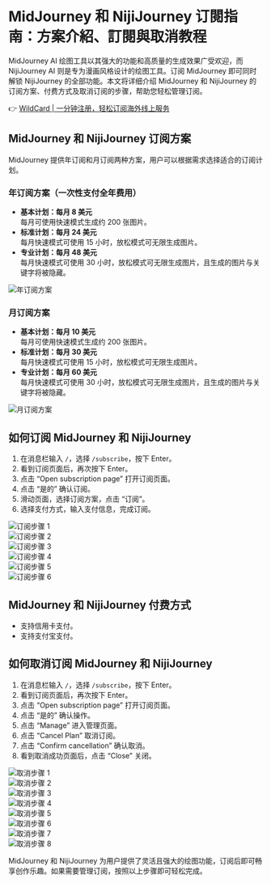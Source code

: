 # MidJourney 和 NijiJourney 订閱指南：方案介紹、訂閱與取消教程

MidJourney AI 绘图工具以其强大的功能和高质量的生成效果广受欢迎，而 NijiJourney AI 则是专为漫画风格设计的绘图工具。订阅 MidJourney 即可同时解锁 NijiJourney 的全部功能。本文将详细介绍 MidJourney 和 NijiJourney 的订阅方案、付费方式及取消订阅的步骤，帮助您轻松管理订阅。

👉 [WildCard | 一分钟注册，轻松订阅海外线上服务](https://bbtdd.com/WildCard)

## MidJourney 和 NijiJourney 订阅方案

MidJourney 提供年订阅和月订阅两种方案，用户可以根据需求选择适合的订阅计划。

### 年订阅方案（一次性支付全年费用）
- **基本计划：每月 8 美元**  
  每月可使用快速模式生成约 200 张图片。
- **标准计划：每月 24 美元**  
  每月快速模式可使用 15 小时，放松模式可无限生成图片。
- **专业计划：每月 48 美元**  
  每月快速模式可使用 30 小时，放松模式可无限生成图片，且生成的图片与关键字将被隐藏。

![年订阅方案](https://bbtdd.com/img/9717380461507130.webp)

### 月订阅方案
- **基本计划：每月 10 美元**  
  每月可使用快速模式生成约 200 张图片。
- **标准计划：每月 30 美元**  
  每月快速模式可使用 15 小时，放松模式可无限生成图片。
- **专业计划：每月 60 美元**  
  每月快速模式可使用 30 小时，放松模式可无限生成图片，且生成的图片与关键字将被隐藏。

![月订阅方案](https://bbtdd.com/img/069235561.webp)

## 如何订阅 MidJourney 和 NijiJourney

1. 在消息栏输入 `/`，选择 `/subscribe`，按下 Enter。
2. 看到订阅页面后，再次按下 Enter。
3. 点击 “Open subscription page” 打开订阅页面。
4. 点击 “是的” 确认订阅。
5. 滑动页面，选择订阅方案，点击 “订阅”。
6. 选择支付方式，输入支付信息，完成订阅。

![订阅步骤 1](https://bbtdd.com/img/8186580342325983.webp)  
![订阅步骤 2](https://bbtdd.com/img/34710126.webp)  
![订阅步骤 3](https://bbtdd.com/img/47366508.webp)  
![订阅步骤 4](https://bbtdd.com/img/8856446947882.webp)  
![订阅步骤 5](https://bbtdd.com/img/5806414298512.webp)  
![订阅步骤 6](https://bbtdd.com/img/46523088896.webp)

## MidJourney 和 NijiJourney 付费方式
- 支持信用卡支付。
- 支持支付宝支付。

## 如何取消订阅 MidJourney 和 NijiJourney

1. 在消息栏输入 `/`，选择 `/subscribe`，按下 Enter。
2. 看到订阅页面后，再次按下 Enter。
3. 点击 “Open subscription page” 打开订阅页面。
4. 点击 “是的” 确认操作。
5. 点击 “Manage” 进入管理页面。
6. 点击 “Cancel Plan” 取消订阅。
7. 点击 “Confirm cancellation” 确认取消。
8. 看到取消成功页面后，点击 “Close” 关闭。

![取消步骤 1](https://bbtdd.com/img/2784183201122043.webp)  
![取消步骤 2](https://bbtdd.com/img/28134484.webp)  
![取消步骤 3](https://bbtdd.com/img/364949007988447.webp)  
![取消步骤 4](https://bbtdd.com/img/3414917279.webp)  
![取消步骤 5](https://bbtdd.com/img/383613612.webp)  
![取消步骤 6](https://bbtdd.com/img/5850421758359.webp)  
![取消步骤 7](https://bbtdd.com/img/8989776438624.webp)  
![取消步骤 8](https://bbtdd.com/img/692511115148.webp)

MidJourney 和 NijiJourney 为用户提供了灵活且强大的绘图功能，订阅后即可畅享创作乐趣。如果需要管理订阅，按照以上步骤即可轻松完成。